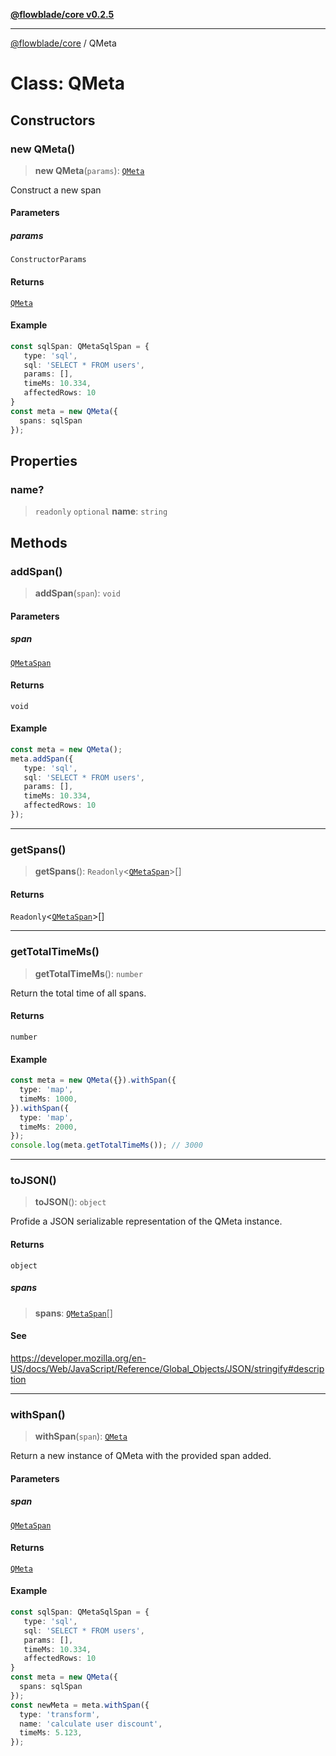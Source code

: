 [**@flowblade/core v0.2.5**](../README.md)

***

[@flowblade/core](../README.md) / QMeta

# Class: QMeta

## Constructors

### new QMeta()

> **new QMeta**(`params`): [`QMeta`](QMeta.md)

Construct a new span

#### Parameters

##### params

`ConstructorParams`

#### Returns

[`QMeta`](QMeta.md)

#### Example

```typescript
const sqlSpan: QMetaSqlSpan = {
   type: 'sql',
   sql: 'SELECT * FROM users',
   params: [],
   timeMs: 10.334,
   affectedRows: 10
}
const meta = new QMeta({
  spans: sqlSpan
});
```

## Properties

### name?

> `readonly` `optional` **name**: `string`

## Methods

### addSpan()

> **addSpan**(`span`): `void`

#### Parameters

##### span

[`QMetaSpan`](../type-aliases/QMetaSpan.md)

#### Returns

`void`

#### Example

```typescript
const meta = new QMeta();
meta.addSpan({
   type: 'sql',
   sql: 'SELECT * FROM users',
   params: [],
   timeMs: 10.334,
   affectedRows: 10
});
```

***

### getSpans()

> **getSpans**(): `Readonly`\<[`QMetaSpan`](../type-aliases/QMetaSpan.md)\>[]

#### Returns

`Readonly`\<[`QMetaSpan`](../type-aliases/QMetaSpan.md)\>[]

***

### getTotalTimeMs()

> **getTotalTimeMs**(): `number`

Return the total time of all spans.

#### Returns

`number`

#### Example

```typescript
const meta = new QMeta({}).withSpan({
  type: 'map',
  timeMs: 1000,
}).withSpan({
  type: 'map',
  timeMs: 2000,
});
console.log(meta.getTotalTimeMs()); // 3000
```

***

### toJSON()

> **toJSON**(): `object`

Profide a JSON serializable representation of the QMeta instance.

#### Returns

`object`

##### spans

> **spans**: [`QMetaSpan`](../type-aliases/QMetaSpan.md)[]

#### See

https://developer.mozilla.org/en-US/docs/Web/JavaScript/Reference/Global_Objects/JSON/stringify#description

***

### withSpan()

> **withSpan**(`span`): [`QMeta`](QMeta.md)

Return a new instance of QMeta with the provided span added.

#### Parameters

##### span

[`QMetaSpan`](../type-aliases/QMetaSpan.md)

#### Returns

[`QMeta`](QMeta.md)

#### Example

```typescript
const sqlSpan: QMetaSqlSpan = {
   type: 'sql',
   sql: 'SELECT * FROM users',
   params: [],
   timeMs: 10.334,
   affectedRows: 10
}
const meta = new QMeta({
  spans: sqlSpan
});
const newMeta = meta.withSpan({
  type: 'transform',
  name: 'calculate user discount',
  timeMs: 5.123,
});
```
